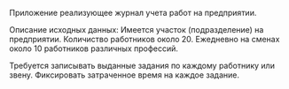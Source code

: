 Приложение реализующее журнал учета работ на предприятии.

Описание исходных данных: Имеется участок (подразделение) на предприятии. Количиство работников около 20.
Ежедневно на сменах около 10 работников различных профессий.

Требуется записывать выданные задания по каждому работнику или звену.
Фиксировать затраченное время на каждое задание.


